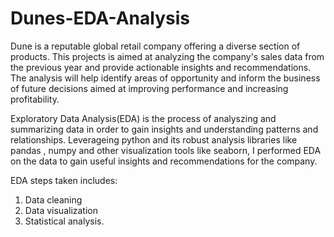 # Dunes-EDA-Analysis
Dune is a reputable global retail company offering a diverse section of products. This projects is aimed at analyzing the company's sales data from the previous year and provide actionable insights and recommendations. The analysis will help identify areas of opportunity and inform the business of future decisions aimed at improving performance and increasing profitability.

Exploratory Data Analysis(EDA) is the process of analyszing and summarizing data in order to gain insights and understanding patterns and relationships. Leverageing python and its robust analysis libraries like pandas , numpy and other visualization tools like seaborn, I performed EDA on the data to gain useful insights and recommendations for the company.

EDA steps taken includes:
1. Data cleaning
2. Data visualization
3. Statistical analysis.
